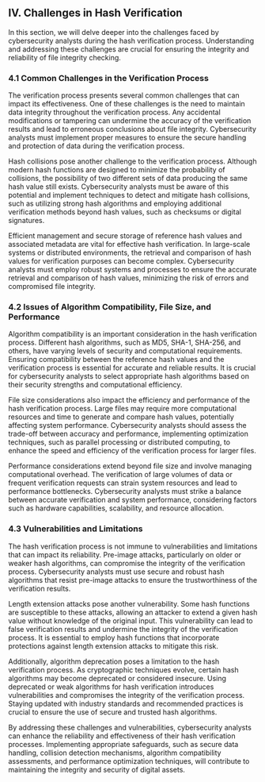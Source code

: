 ## IV. Challenges in Hash Verification

In this section, we will delve deeper into the challenges faced by 
cybersecurity analysts during the hash verification process. Understanding 
and addressing these challenges are crucial for ensuring the integrity and 
reliability of file integrity checking.

### 4.1 Common Challenges in the Verification Process

The verification process presents several common challenges that can 
impact its effectiveness. One of these challenges is the need to maintain 
data integrity throughout the verification process. Any accidental 
modifications or tampering can undermine the accuracy of the verification 
results and lead to erroneous conclusions about file integrity. 
Cybersecurity analysts must implement proper measures to ensure the secure 
handling and protection of data during the verification process.

Hash collisions pose another challenge to the verification process. 
Although modern hash functions are designed to minimize the probability of 
collisions, the possibility of two different sets of data producing the 
same hash value still exists. Cybersecurity analysts must be aware of this 
potential and implement techniques to detect and mitigate hash collisions, 
such as utilizing strong hash algorithms and employing additional 
verification methods beyond hash values, such as checksums or digital 
signatures.

Efficient management and secure storage of reference hash values and 
associated metadata are vital for effective hash verification. In 
large-scale systems or distributed environments, the retrieval and 
comparison of hash values for verification purposes can become complex. 
Cybersecurity analysts must employ robust systems and processes to ensure 
the accurate retrieval and comparison of hash values, minimizing the risk 
of errors and compromised file integrity.

### 4.2 Issues of Algorithm Compatibility, File Size, and Performance

Algorithm compatibility is an important consideration in the hash 
verification process. Different hash algorithms, such as MD5, SHA-1, 
SHA-256, and others, have varying levels of security and computational 
requirements. Ensuring compatibility between the reference hash values and 
the verification process is essential for accurate and reliable results. 
It is crucial for cybersecurity analysts to select appropriate hash 
algorithms based on their security strengths and computational efficiency.

File size considerations also impact the efficiency and performance of the 
hash verification process. Large files may require more computational 
resources and time to generate and compare hash values, potentially 
affecting system performance. Cybersecurity analysts should assess the 
trade-off between accuracy and performance, implementing optimization 
techniques, such as parallel processing or distributed computing, to 
enhance the speed and efficiency of the verification process for larger 
files.

Performance considerations extend beyond file size and involve managing 
computational overhead. The verification of large volumes of data or 
frequent verification requests can strain system resources and lead to 
performance bottlenecks. Cybersecurity analysts must strike a balance 
between accurate verification and system performance, considering factors 
such as hardware capabilities, scalability, and resource allocation.

### 4.3 Vulnerabilities and Limitations

The hash verification process is not immune to vulnerabilities and 
limitations that can impact its reliability. Pre-image attacks, 
particularly on older or weaker hash algorithms, can compromise the 
integrity of the verification process. Cybersecurity analysts must use 
secure and robust hash algorithms that resist pre-image attacks to ensure 
the trustworthiness of the verification results.

Length extension attacks pose another vulnerability. Some hash functions 
are susceptible to these attacks, allowing an attacker to extend a given 
hash value without knowledge of the original input. This vulnerability can 
lead to false verification results and undermine the integrity of the 
verification process. It is essential to employ hash functions that 
incorporate protections against length extension attacks to mitigate this 
risk.

Additionally, algorithm deprecation poses a limitation to the hash 
verification process. As cryptographic techniques evolve, certain hash 
algorithms may become deprecated or considered insecure. Using deprecated 
or weak algorithms for hash verification introduces vulnerabilities and 
compromises the integrity of the verification process. Staying updated 
with industry standards and recommended practices is crucial to ensure the 
use of secure and trusted hash algorithms.

By addressing these challenges and vulnerabilities, cybersecurity analysts 
can enhance the reliability and effectiveness of their hash verification 
processes. Implementing appropriate safeguards, such as secure data handling, 
collision detection mechanisms, algorithm 
compatibility assessments, and performance optimization techniques, will 
contribute to maintaining the integrity and security of digital assets.
